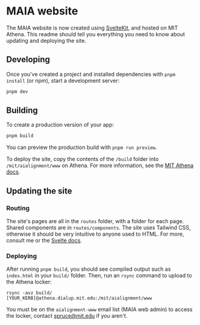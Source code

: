 # MAIA website

The MAIA website is now created using [SvelteKit](https://kit.svelte.dev/), and hosted on MIT Athena. This readme should tell you everything you need to know about updating and deploying the site.

## Developing

Once you've created a project and installed dependencies with `pnpm install` (or npm), start a development server:

```bash
pnpm dev
```

## Building

To create a production version of your app:

```bash
pnpm build
```

You can preview the production build with `pnpm run preview`.

To deploy the site, copy the contents of the `/build` folder into `/mit/aialignment/www` on Athena. For more information, see the [MIT Athena docs](https://kb.mit.edu/confluence/pages/viewpage.action?pageId=3907090).

## Updating the site

### Routing

The site's pages are all in the `routes` folder, with a folder for each page. Shared components are in `routes/components`. The site uses Tailwind CSS, otherwise it should be very intuitive to anyone used to HTML. For more, consult me or the [Svelte docs](https://svelte.dev/).

### Deploying

After running `pnpm build`, you should see compiled output such as `index.html` in your `build/` folder. Then, run an `rsync` command to upload to the Athena locker:

```
rsync -avz build/ [YOUR_KERB]@athena.dialup.mit.edu:/mit/aialignment/www
```

You must be on the `aialignment-www` email list (MAIA web admin) to access the locker, contact [spruce@mit.edu](mailto:spruce@mit.edu) if you aren't.


